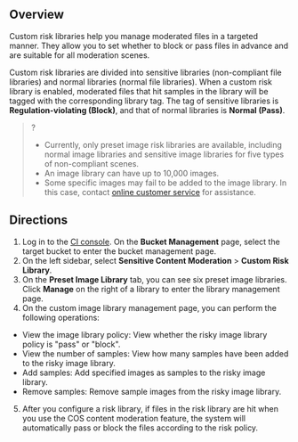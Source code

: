 ## Overview

Custom risk libraries help you manage moderated files in a targeted manner. They allow you to set whether to block or pass files in advance and are suitable for all moderation scenes.

Custom risk libraries are divided into sensitive libraries (non-compliant file libraries) and normal libraries (normal file libraries). When a custom risk library is enabled, moderated files that hit samples in the library will be tagged with the corresponding library tag. The tag of sensitive libraries is **Regulation-violating (Block)**, and that of normal libraries is **Normal (Pass)**.

>?
> - Currently, only preset image risk libraries are available, including normal image libraries and sensitive image libraries for five types of non-compliant scenes.
> - An image library can have up to 10,000 images.
> - Some specific images may fail to be added to the image library. In this case, contact [online customer service](https://intl.cloud.tencent.com/contact-sales) for assistance.
> 

## Directions

1. Log in to the [CI console](https://console.cloud.tencent.com/ci). On the **Bucket Management** page, select the target bucket to enter the bucket management page.
2. On the left sidebar, select **Sensitive Content Moderation** > **Custom Risk Library**.
3. On the **Preset Image Library** tab, you can see six preset image libraries. Click **Manage** on the right of a library to enter the library management page.
4. On the custom image library management page, you can perform the following operations:

 - View the image library policy: View whether the risky image library policy is "pass" or "block".
 - View the number of samples: View how many samples have been added to the risky image library.
 - Add samples: Add specified images as samples to the risky image library.
 - Remove samples: Remove sample images from the risky image library.
5. After you configure a risk library, if files in the risk library are hit when you use the COS content moderation feature, the system will automatically pass or block the files according to the risk policy.
